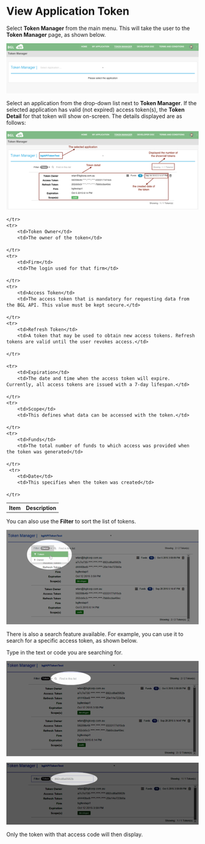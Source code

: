 # View Application Token
Select **Token Manager** from the main menu.  This will take the user to the **Token Manager** page, as shown below.

![Token Manager](../images/TokenManager.png)

Select an application from the drop-down list next to **Token Manager**. If the selected application has valid (not expired) access token(s), the **Token Detail** for that token will show on-screen. The details displayed are as follows:

![Token Select Application](../images/ApplicationTokenView.png)


<table>
    <tr>
        <th>Item</th>
        <th>Description</th>

    </tr>
    <tr>
        <td>Token Owner</td>
        <td>The owner of the token</td>

    </tr>
    <tr>
        <td>Firm</td>
        <td>The login used for that firm</td>

    </tr>
    <tr>
        <td>Access Token</td>
        <td>The access token that is mandatory for requesting data from the BGL API. This value must be kept secure.</td>

    </tr>
    <tr>
        <td>Refresh Token</td>
        <td>A token that may be used to obtain new access tokens. Refresh tokens are valid until the user revokes access.</td>

    </tr>

    <tr>
        <td>Expiration</td>
        <td>The date and time when the access token will expire. Currently, all access tokens are issued with a 7-day lifespan.</td>

    </tr>
    <tr>
        <td>Scope</td>
        <td>This defines what data can be accessed with the token.</td>

    </tr>
    <tr>
        <td>Funds</td>
        <td>The total number of funds to which access was provided when the token was generated</td>

    </tr>
     <tr>
        <td>Date</td>
        <td>This specifies when the token was created</td>

    </tr>

</table>

You can also use the **Filter** to sort the list of tokens.

![Token Manager Filter](../images/TokenManagerFilter.png)

There is also a search feature available. For example, you can use it to search for a specific access token, as shown below.

Type in the text or code you are searching for.

![Token Manager Search Box](../images/TokenManagerSearch1.png)

![Token Manager Search](../images/TokenManagerSearch2.png)

Only the token with that access code will then display.


